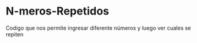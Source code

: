 N-meros-Repetidos
=================

Codigo  que nos permite ingresar diferente números y luego ver cuales se repiten 
